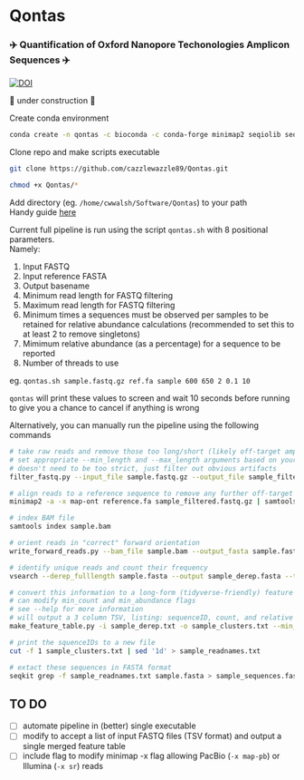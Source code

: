 # Qontas  
### :airplane: Quantification of Oxford Nanopore Techonologies Amplicon Sequences :airplane:   

[![DOI](https://zenodo.org/badge/652407080.svg)](https://zenodo.org/badge/latestdoi/652407080)  

:construction: under construction :construction:  
 
Create conda environment
```bash
conda create -n qontas -c bioconda -c conda-forge minimap2 seqiolib seqkit vsearch pandas pysam -y
```

Clone repo and make scripts executable
 ```bash
git clone https://github.com/cazzlewazzle89/Qontas.git

chmod +x Qontas/*
```

Add directory (eg. `/home/cwwalsh/Software/Qontas`) to your path  
Handy guide [here](https://linuxize.com/post/how-to-add-directory-to-path-in-linux/) 

Current full pipeline is run using the script `qontas.sh` with 8 positional parameters.  
Namely:  
1. Input FASTQ
2. Input reference FASTA
3. Output basename
4. Minimum read length for FASTQ filtering
5. Maximum read length for FASTQ filtering
6. Minimum times a sequences must be observed per samples to be retained for relative abundance calculations (recommended to set this to at least 2 to remove singletons)
7. Mimimum relative abundance (as a percentage) for a sequence to be reported 
8. Number of threads to use  

eg. `qontas.sh sample.fastq.gz ref.fa sample 600 650 2 0.1 10`  

`qontas` will print these values to screen and wait 10 seconds before running to give you a chance to cancel if anything is wrong  

Alternatively, you can manually run the pipeline using the following commands
```bash
# take raw reads and remove those too long/short (likely off-target amplicons)
# set appropriate --min_length and --max_length arguments based on your expected amplicon size
# doesn't need to be too strict, just filter out obvious artifacts
filter_fastq.py --input_file sample.fastq.gz --output_file sample_filtered.fastq.gz --min_length 600 --max_length 650

# align reads to a reference sequence to remove any further off-target amplicons
minimap2 -a -x map-ont reference.fa sample_filtered.fastq.gz | samtools sort | samtools view -b -F 4 > sample.bam

# index BAM file
samtools index sample.bam

# orient reads in "correct" forward orientation
write_forward_reads.py --bam_file sample.bam --output_fasta sample.fasta

# identify unique reads and count their frequency
vsearch --derep_fulllength sample.fasta --output sample_derep.fasta --threads 10 --uc sample_derep.txt

# convert this information to a long-form (tidyverse-friendly) feature table
# can modify min_count and min_abundance flags
# see --help for more information 
# will output a 3 column TSV, listing: sequenceID, count, and relative abundance for each unique seqeunce
make_feature_table.py -i sample_derep.txt -o sample_clusters.txt --min_count 2 --min_abundance 0.1

# print the squenceIDs to a new file
cut -f 1 sample_clusters.txt | sed '1d' > sample_readnames.txt

# extact these sequences in FASTA format
seqkit grep -f sample_readnames.txt sample.fasta > sample_sequences.fasta
```

## TO DO
- [ ] automate pipeline in (better) single executable
- [ ] modify to accept a list of input FASTQ files (TSV format) and output a single merged feature table
- [ ] include flag to modify minimap -x flag allowing PacBio (`-x map-pb`) or Illumina (`-x sr`) reads